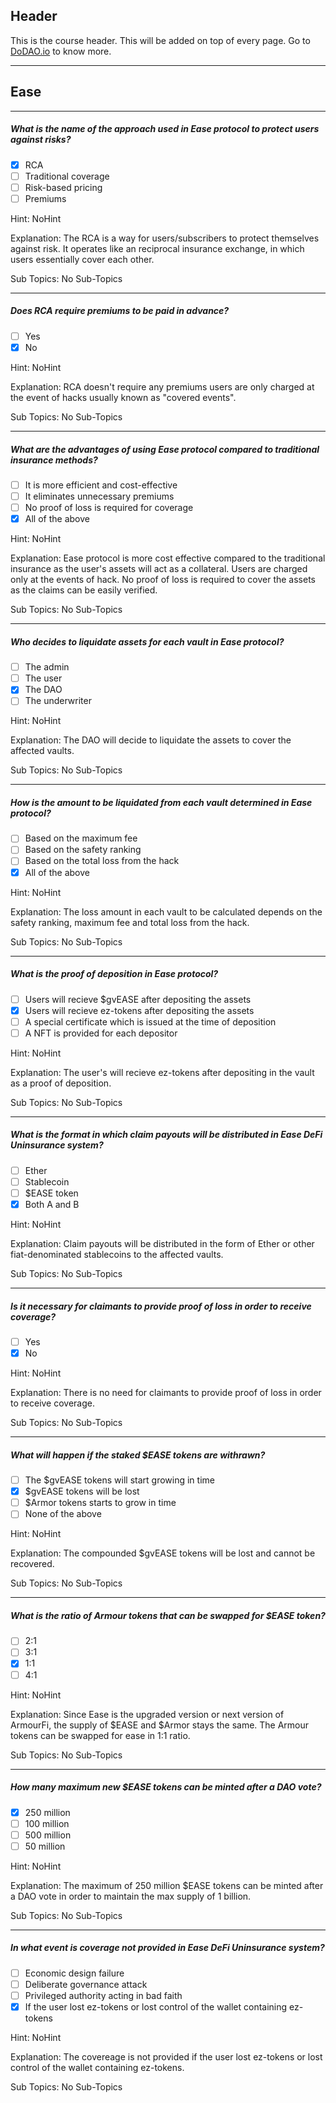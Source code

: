 ## Header
This is the course header. This will be added on top of every page. Go to [DoDAO.io](https://www.dodao.io) to know more.

 ---
 
 ## Ease
 
 
---

##### What is the name of the approach used in Ease protocol to protect users against risks?  

- [x]  RCA
- [ ]  Traditional coverage
- [ ]  Risk-based pricing
- [ ]  Premiums
  
Hint: NoHint
         
Explanation: The RCA is a way for users/subscribers to protect themselves against risk. It operates like an reciprocal insurance exchange, in which users essentially cover each other.

Sub Topics: No Sub-Topics
 

---

##### Does RCA require premiums to be paid in advance?  

- [ ]  Yes
- [x]  No
  
Hint: NoHint
         
Explanation: RCA doesn't require any premiums users are only charged at the event of hacks usually known as "covered events".

Sub Topics: No Sub-Topics
 

---

##### What are the advantages of using Ease protocol compared to traditional insurance methods?  

- [ ]  It is more efficient and cost-effective
- [ ]  It eliminates unnecessary premiums
- [ ]  No proof of loss is required for coverage
- [x]  All of the above
  
Hint: NoHint
         
Explanation: Ease protocol is more cost effective compared to the traditional insurance as the user's assets will act as a collateral. 
Users are charged only at the events of hack. No proof of loss is required to cover the assets as the claims can be easily verified.


Sub Topics: No Sub-Topics
 

---

##### Who decides to liquidate assets for each vault in Ease protocol?  

- [ ]  The admin
- [ ]  The user
- [x]  The DAO
- [ ]  The underwriter
  
Hint: NoHint
         
Explanation: The DAO will decide to liquidate the assets to cover the affected vaults.

Sub Topics: No Sub-Topics
 

---

##### How is the amount to be liquidated from each vault determined in Ease protocol?  

- [ ]  Based on the maximum fee
- [ ]  Based on the safety ranking
- [ ]  Based on the total loss from the hack
- [x]  All of the above
  
Hint: NoHint
         
Explanation: The loss amount in each vault to be calculated depends on the safety ranking, maximum fee and total loss from the hack.

Sub Topics: No Sub-Topics
 

---

##### What is the proof of deposition in Ease protocol?  

- [ ]  Users will recieve $gvEASE after depositing the assets
- [x]  Users will recieve ez-tokens after depositing the assets
- [ ]  A special certificate which is issued at the time of deposition
- [ ]  A NFT is provided for each depositor
  
Hint: NoHint
         
Explanation: The user's will recieve ez-tokens after depositing in the vault as a proof of deposition.

Sub Topics: No Sub-Topics
 

---

##### What is the format in which claim payouts will be distributed in Ease DeFi Uninsurance system?  

- [ ]  Ether
- [ ]  Stablecoin
- [ ]  $EASE token
- [x]  Both A and B
  
Hint: NoHint
         
Explanation: Claim payouts will be distributed in the form of Ether or other fiat-denominated stablecoins to the affected vaults.

Sub Topics: No Sub-Topics
 

---

##### Is it necessary for claimants to provide proof of loss in order to receive coverage?  

- [ ]  Yes
- [x]  No
  
Hint: NoHint
         
Explanation: There is no need for claimants to provide proof of loss in order to receive coverage.

Sub Topics: No Sub-Topics
 

---

##### What will happen if the staked $EASE tokens are withrawn?  

- [ ]  The $gvEASE tokens will start growing in time
- [x]  $gvEASE tokens will be lost
- [ ]  $Armor tokens starts to grow in time
- [ ]  None of the above
  
Hint: NoHint
         
Explanation: The compounded $gvEASE tokens will be lost and cannot be recovered.

Sub Topics: No Sub-Topics
 

---

##### What is the ratio of Armour tokens that can be swapped for $EASE token?  

- [ ]  2:1
- [ ]  3:1
- [x]  1:1
- [ ]  4:1
  
Hint: NoHint
         
Explanation: Since Ease is the upgraded version or next version of ArmourFi, the supply of $EASE and $Armor stays the same. The Armour tokens can be swapped for ease in 1:1 ratio.

Sub Topics: No Sub-Topics
 

---

##### How many maximum new $EASE tokens can be minted after a DAO vote?  

- [x]  250 million
- [ ]  100 million
- [ ]  500 million
- [ ]  50 million
  
Hint: NoHint
         
Explanation: The maximum of 250 million $EASE tokens can be minted after a DAO vote in order to maintain the max supply of 1 billion.

Sub Topics: No Sub-Topics
 

---

##### In what event is coverage not provided in Ease DeFi Uninsurance system?  

- [ ]  Economic design failure
- [ ]  Deliberate governance attack
- [ ]  Privileged authority acting in bad faith
- [x]  If the user lost ez-tokens or lost control of the wallet containing ez-tokens
  
Hint: NoHint
         
Explanation: The covereage is not provided if the user lost ez-tokens or lost control of the wallet containing ez-tokens.

Sub Topics: No Sub-Topics
 
